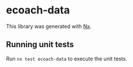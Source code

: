 # ecoach-data

This library was generated with [Nx](https://nx.dev).


## Running unit tests

Run `nx test ecoach-data` to execute the unit tests.

